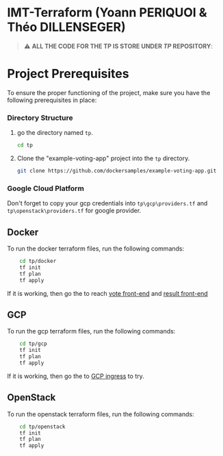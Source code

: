 # IMT-Terraform (Yoann PERIQUOI & Théo DILLENSEGER)

> :warning: **ALL THE CODE FOR THE TP IS STORE UNDER *TP* REPOSITORY**:


# Project Prerequisites

To ensure the proper functioning of the project, make sure you have the following prerequisites in place:

### Directory Structure

1. go the directory named `tp`.

    ```bash
    cd tp
    ```

2. Clone the "example-voting-app" project into the `tp` directory.

    ```bash
    git clone https://github.com/dockersamples/example-voting-app.git 
    ```

### Google Cloud Platform

Don't forget to copy your gcp credentials into ``tp\gcp\providers.tf`` and ``tp\openstack\providers.tf``  for google provider.

## Docker

To run the docker terraform files, run the following commands:

```bash
    cd tp/docker
    tf init
    tf plan
    tf apply
```

If it is working, then go the  to reach [vote front-end](http://localhost:4999) and [result front-end](http://localhost:5001)

## GCP

To run the gcp terraform files, run the following commands:

```bash
    cd tp/gcp
    tf init
    tf plan
    tf apply
```

If it is working, then go the  to [GCP ingress](https://console.cloud.google.com/kubernetes/ingresses) to try.

## OpenStack

To run the openstack terraform files, run the following commands:

```bash
    cd tp/openstack
    tf init
    tf plan
    tf apply
```

